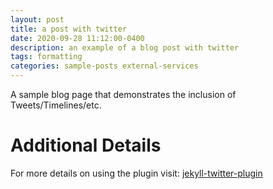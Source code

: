 ```yaml
---
layout: post
title: a post with twitter
date: 2020-09-28 11:12:00-0400
description: an example of a blog post with twitter
tags: formatting
categories: sample-posts external-services
---
```


A sample blog page that demonstrates the inclusion of Tweets/Timelines/etc.



# Additional Details

For more details on using the plugin visit: [jekyll-twitter-plugin](https://github.com/rob-murray/jekyll-twitter-plugin)
